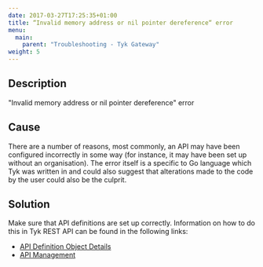 ```yaml
---
date: 2017-03-27T17:25:35+01:00
title: “Invalid memory address or nil pointer dereference“ error
menu:
  main:
    parent: "Troubleshooting - Tyk Gateway"
weight: 5 
---
```


## Description

"Invalid memory address or nil pointer dereference" error

## Cause

There are a number of reasons, most commonly, an API may have been configured incorrectly in some way (for instance, it may have been set up without an organisation). The error itself is a specific to Go language which Tyk was written in and could also suggest that alterations made to the code by the user could also be the culprit.

## Solution

Make sure that API definitions are set up correctly. Information on how to do this in Tyk REST API can be found in the following links:

*   [API Definition Object Details][1]
*   [API Management][2]

 [1]: /tyk-rest-api/api-definition-object-details/
 [2]: /tyk-rest-api/api-management/